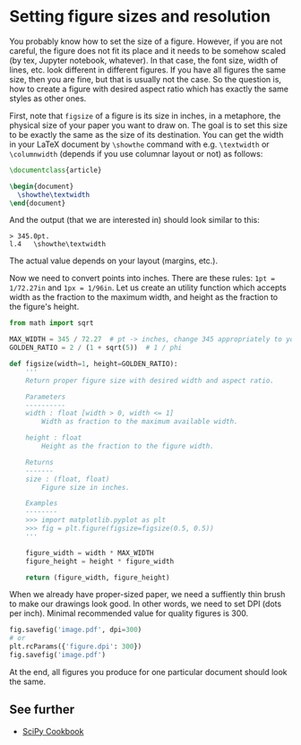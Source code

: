 # Setting figure sizes and resolution

You probably know how to set the size of a figure. However, if you are not careful, the figure does not fit its place
and it needs to be somehow scaled (by tex, Jupyter notebook, whatever). In that case, the font size, width of lines,
etc. look different in different figures. If you have all figures the same size, then you are fine, but that is usually
not the case. So the question is, how to create a figure with desired aspect ratio which has exactly the same styles as
other ones.

First, note that `figsize` of a figure is its size in inches, in a metaphore, the physical size of your paper you want
to draw on. The goal is to set this size to be exactly the same as the size of its destination. You can get the width in
your LaTeX document by `\showthe` command with e.g. `\textwidth` or `\columnwidth` (depends if you use columnar layout
or not) as follows:

```tex
\documentclass{article}

\begin{document}
  \showthe\textwidth
\end{document}
```

And the output (that we are interested in) should look similar to this:

```
> 345.0pt.
l.4   \showthe\textwidth
```

The actual value depends on your layout (margins, etc.).

Now we need to convert points into inches. There are these rules: `1pt = 1/72.27in` and `1px = 1/96in`. Let us create an
utility function which accepts width as the fraction to the maximum width, and height as the fraction to the figure's
height.

```python
from math import sqrt

MAX_WIDTH = 345 / 72.27  # pt -> inches, change 345 appropriately to your use case
GOLDEN_RATIO = 2 / (1 + sqrt(5))  # 1 / phi

def figsize(width=1, height=GOLDEN_RATIO):
    '''
    Return proper figure size with desired width and aspect ratio.

    Parameters
    ----------
    width : float [width > 0, width <= 1]
        Width as fraction to the maximum available width.

    height : float
        Height as the fraction to the figure width.

    Returns
    -------
    size : (float, float)
        Figure size in inches.

    Examples
    --------
    >>> import matplotlib.pyplot as plt
    >>> fig = plt.figure(figsize=figsize(0.5, 0.5))
    '''

    figure_width = width * MAX_WIDTH
    figure_height = height * figure_width

    return (figure_width, figure_height)
```

When we already have proper-sized paper, we need a suffiently thin brush to make our drawings look good. In other words,
we need to set DPI (dots per inch). Minimal recommended value for quality figures is 300.

```python
fig.savefig('image.pdf', dpi=300)
# or
plt.rcParams({'figure.dpi': 300})
fig.savefig('image.pdf')
```

At the end, all figures you produce for one particular document should look the same.

## See further

* [SciPy Cookbook](http://scipy-cookbook.readthedocs.io/items/Matplotlib_LaTeX_Examples.html)
